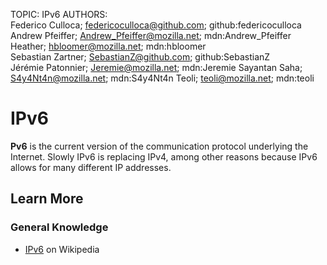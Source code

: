 TOPIC: IPv6
AUTHORS: Federico Culloca; federicoculloca@github.com; github:federicoculloca
         Andrew Pfeiffer; Andrew_Pfeiffer@mozilla.net; mdn:Andrew_Pfeiffer
         Heather; hbloomer@mozilla.net; mdn:hbloomer
         Sebastian Zartner; SebastianZ@github.com; github:SebastianZ
         Jérémie Patonnier; Jeremie@mozilla.net; mdn:Jeremie
         Sayantan Saha; S4y4Nt4n@mozilla.net; mdn:S4y4Nt4n
         Teoli; teoli@mozilla.net; mdn:teoli

# IPv6

**Pv6** is the current version of the communication protocol underlying the Internet. Slowly IPv6 is
replacing IPv4, among other reasons because IPv6 allows for many different IP addresses.

## Learn More

### General Knowledge

- [IPv6](https://en.wikipedia.org/wiki/IPv6) on Wikipedia
